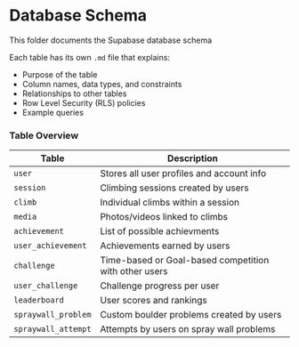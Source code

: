 # Database Schema

This folder documents the Supabase database schema

Each table has its own `.md` file that explains:
- Purpose of the table
- Column names, data types, and constraints
- Relationships to other tables
- Row Level Security (RLS) policies
- Example queries

### Table Overview

| Table | Description |
|-------|-------------|
| `user` | Stores all user profiles and account info |
| `session` | Climbing sessions created by users |
| `climb` | Individual climbs within a session |
| `media` | Photos/videos linked to climbs |
| `achievement` | List of possible achievments |
| `user_achievement` | Achievements earned by users |
| `challenge` | Time-based or Goal-based competition with other users |
| `user_challenge` | Challenge progress per user |
| `leaderboard` | User scores and rankings |
| `spraywall_problem` | Custom boulder problems created by users |
| `spraywall_attempt` | Attempts by users on spray wall problems |